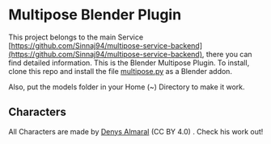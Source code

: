 # Multipose Blender Plugin
This project belongs to the main Service [https://github.com/Sinnaj94/multipose-service-backend](https://github.com/Sinnaj94/multipose-service-backend), there you can find detailed information.
This is the Blender Multipose Plugin.
To install, clone this repo and install the file [multipose.py](multipose.py) as a Blender addon.

Also, put the models folder in your Home (~) Directory to make it work.
## Characters
All Characters are made by [Denys Almaral](https://denysalmaral.com/) (CC BY 4.0) . Check his work out!
